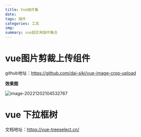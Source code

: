 ```yaml
---
title: Vue插件集
date: 
tags: 插件
categories: 工具
img: 
summary: vue超实用插件集合
---
```




# vue图片剪裁上传组件

github地址：https://github.com/dai-siki/vue-image-crop-upload

**效果图**

![image-20221202104532767](C:/Users/Axjy/AppData/Roaming/Typora/typora-user-images/image-20221202104532767.png)



# vue 下拉框树

文档地址：https://vue-treeselect.cn/















